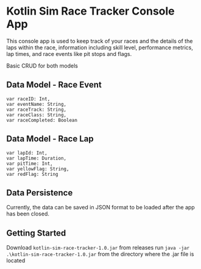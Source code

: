 # Kotlin Sim Race Tracker Console App
This console app is used to keep track of your races and the details of the laps within the race, information including skill level, performance metrics, lap times, and race events like pit stops and flags.

Basic CRUD for both models
## Data Model - Race Event
    var raceID: Int,
    var eventName: String,
    var raceTrack: String,
    var raceClass: String,
    var raceCompleted: Boolean

## Data Model - Race Lap
    var lapId: Int, 
    var lapTime: Duration,
    var pitTime: Int,
    var yellowFlag: String,
    var redFlag: String

## Data Persistence
Currently, the data can be saved in JSON format to be loaded after the app has been closed.

## Getting Started
Download `kotlin-sim-race-tracker-1.0.jar` from releases
run `java -jar .\kotlin-sim-race-tracker-1.0.jar` from the directory where the .jar file is located
